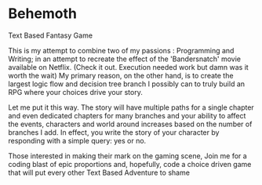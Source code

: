 # Behemoth
Text Based Fantasy Game

This is my attempt to combine two of my passions : Programming and Writing; in an attempt to recreate the effect of the 'Bandersnatch' movie available on Netflix. (Check it out. Execution needed work but damn was it worth the wait)
My primary reason, on the other hand, is to create the largest logic flow and decision tree branch I possibly can to truly build an RPG where your choices drive your story.

Let me put it this way. The story will have multiple paths for a single chapter and even dedicated chapters for many branches and your ability to affect the events, characters and world around increases based on the number of branches I add. In effect, you write the story of your character by responding with a simple query: yes or no.

Those interested in making their mark on the gaming scene, Join me for a coding blast of epic proportions and, hopefully, code a choice driven game that will put every other Text Based Adventure to shame
